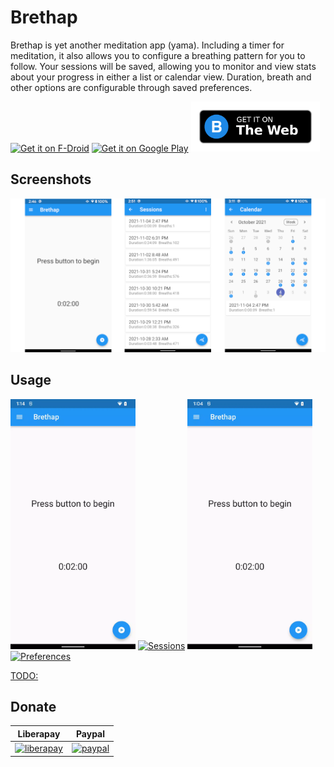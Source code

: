 # Brethap

Brethap is yet another meditation app (yama). Including a timer for meditation, it also allows you to configure a breathing pattern for you to follow. Your sessions will be saved, allowing you to monitor and view stats about your progress in either a list or calendar view. Duration, breath and other options are configurable through saved preferences.

[<img src="https://fdroid.gitlab.io/artwork/badge/get-it-on.png"
     alt="Get it on F-Droid"
     height="80">](https://f-droid.org/packages/com.jithware.brethap/)
[<img src="https://play.google.com/intl/en_us/badges/images/generic/en-play-badge.png"
     alt="Get it on Google Play"
     height="80">](https://play.google.com/store/apps/details?id=com.jithware.brethap)
[<img src="./images/get-it-on.png"
     alt="Get it on The Web"
     height="80">](https://jithware.github.io/brethap)

## Screenshots

![feature](./images/feature.png)

## Usage

[<img src="./screenshots/android/running.webp"
     alt="Running"
     height="400">](./screenshots/android/running.webp)
[<img src="./screenshots/android/sessions.webp"
     alt="Sessions"
     height="400">](./screenshots/android/sessions.webp)
[<img src="./screenshots/android/calendar.webp"
     alt="Calendar"
     height="400">](./screenshots/android/calendar.webp)
[<img src="./screenshots/android/preferences.webp"
     alt="Preferences"
     height="400">](./screenshots/android/preferences.webp)

[TODO:](https://github.com/jithware/brethap/issues/6)

## Donate

| Liberapay | Paypal |
| :-------: | :----: |
| [![liberapay](https://liberapay.com/assets/widgets/donate.svg)](https://liberapay.com/jithware/donate) | [![paypal](https://www.paypalobjects.com/en_US/i/btn/btn_donate_SM.gif)](https://www.paypal.com/donate/?hosted_button_id=2ZFSMQ8DGQVFS) |
